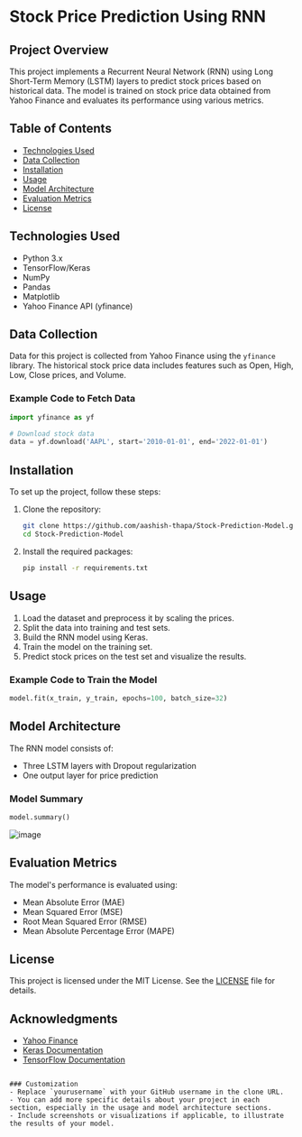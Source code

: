 
# Stock Price Prediction Using RNN

## Project Overview
This project implements a Recurrent Neural Network (RNN) using Long Short-Term Memory (LSTM) layers to predict stock prices based on historical data. The model is trained on stock price data obtained from Yahoo Finance and evaluates its performance using various metrics.

## Table of Contents
- [Technologies Used](#technologies-used)
- [Data Collection](#data-collection)
- [Installation](#installation)
- [Usage](#usage)
- [Model Architecture](#model-architecture)
- [Evaluation Metrics](#evaluation-metrics)
- [License](#license)

## Technologies Used
- Python 3.x
- TensorFlow/Keras
- NumPy
- Pandas
- Matplotlib
- Yahoo Finance API (yfinance)

## Data Collection
Data for this project is collected from Yahoo Finance using the `yfinance` library. The historical stock price data includes features such as Open, High, Low, Close prices, and Volume.

### Example Code to Fetch Data
```python
import yfinance as yf

# Download stock data
data = yf.download('AAPL', start='2010-01-01', end='2022-01-01')
```

## Installation
To set up the project, follow these steps:

1. Clone the repository:
   ```bash
   git clone https://github.com/aashish-thapa/Stock-Prediction-Model.git
   cd Stock-Prediction-Model
   ```

2. Install the required packages:
   ```bash
   pip install -r requirements.txt
   ```

## Usage
1. Load the dataset and preprocess it by scaling the prices.
2. Split the data into training and test sets.
3. Build the RNN model using Keras.
4. Train the model on the training set.
5. Predict stock prices on the test set and visualize the results.

### Example Code to Train the Model
```python
model.fit(x_train, y_train, epochs=100, batch_size=32)
```

## Model Architecture
The RNN model consists of:
- Three LSTM layers with Dropout regularization
- One output layer for price prediction

### Model Summary
```python
model.summary()
```
![image](https://github.com/user-attachments/assets/df4a409f-93a7-4263-9bac-0baf641e5806)


## Evaluation Metrics
The model's performance is evaluated using:
- Mean Absolute Error (MAE)
- Mean Squared Error (MSE)
- Root Mean Squared Error (RMSE)
- Mean Absolute Percentage Error (MAPE)

## License
This project is licensed under the MIT License. See the [LICENSE](LICENSE) file for details.

## Acknowledgments
- [Yahoo Finance](https://finance.yahoo.com/)
- [Keras Documentation](https://keras.io/)
- [TensorFlow Documentation](https://www.tensorflow.org/)
```

### Customization
- Replace `yourusername` with your GitHub username in the clone URL.
- You can add more specific details about your project in each section, especially in the usage and model architecture sections.
- Include screenshots or visualizations if applicable, to illustrate the results of your model.
